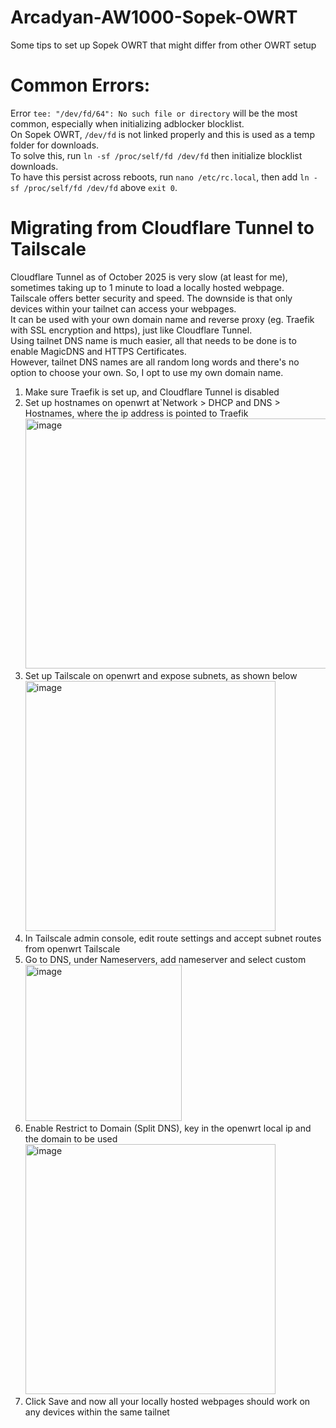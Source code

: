 # Arcadyan-AW1000-Sopek-OWRT
Some tips to set up Sopek OWRT that might differ from other OWRT setup

<h1>Common Errors:</h1>  

Error ```tee: "/dev/fd/64": No such file or directory``` will be the most common, especially when initializing adblocker blocklist.  
On Sopek OWRT, ```/dev/fd``` is not linked properly and this is used as a temp folder for downloads.  
To solve this, run ```ln -sf /proc/self/fd /dev/fd``` then initialize blocklist downloads.  
To have this persist across reboots, run ```nano /etc/rc.local```, then add ```ln -sf /proc/self/fd /dev/fd``` above ```exit 0```.

<h1>Migrating from Cloudflare Tunnel to Tailscale</h1>  

Cloudflare Tunnel as of October 2025 is very slow (at least for me), sometimes taking up to 1 minute to load a locally hosted webpage.  
Tailscale offers better security and speed. The downside is that only devices within your tailnet can access your webpages.  
It can be used with your own domain name and reverse proxy (eg. Traefik with SSL encryption and https), just like Cloudflare Tunnel.  
Using tailnet DNS name is much easier, all that needs to be done is to enable MagicDNS and HTTPS Certificates.  
However, tailnet DNS names are all random long words and there's no option to choose your own. So, I opt to use my own domain name.  

1. Make sure Traefik is set up, and Cloudflare Tunnel is disabled  
2. Set up hostnames on openwrt at`Network > DHCP and DNS > Hostnames, where the ip address is pointed to Traefik  
   <img width="600" height="400" alt="image" src="https://github.com/user-attachments/assets/4c10a1ac-98d6-41b5-990b-3a324d869e82" />  
3. Set up Tailscale on openwrt and expose subnets, as shown below  
   <img width="400" height="400" alt="image" src="https://github.com/user-attachments/assets/67385021-76e6-42d2-8d36-7c055c463847" />  
4. In Tailscale admin console, edit route settings and accept subnet routes from openwrt Tailscale  
5. Go to DNS, under Nameservers, add nameserver and select custom  
   <img width="250" height="250" alt="image" src="https://github.com/user-attachments/assets/341be6bd-1f32-4cc3-a8b9-dc469e063120" />  
6. Enable Restrict to Domain (Split DNS), key in the openwrt local ip and the domain to be used  
   <img width="400" height="400" alt="image" src="https://github.com/user-attachments/assets/e37ff452-cfb1-4f96-9a3a-6cd2dd9f0aa0" />  
7. Click Save and now all your locally hosted webpages should work on any devices within the same tailnet  
